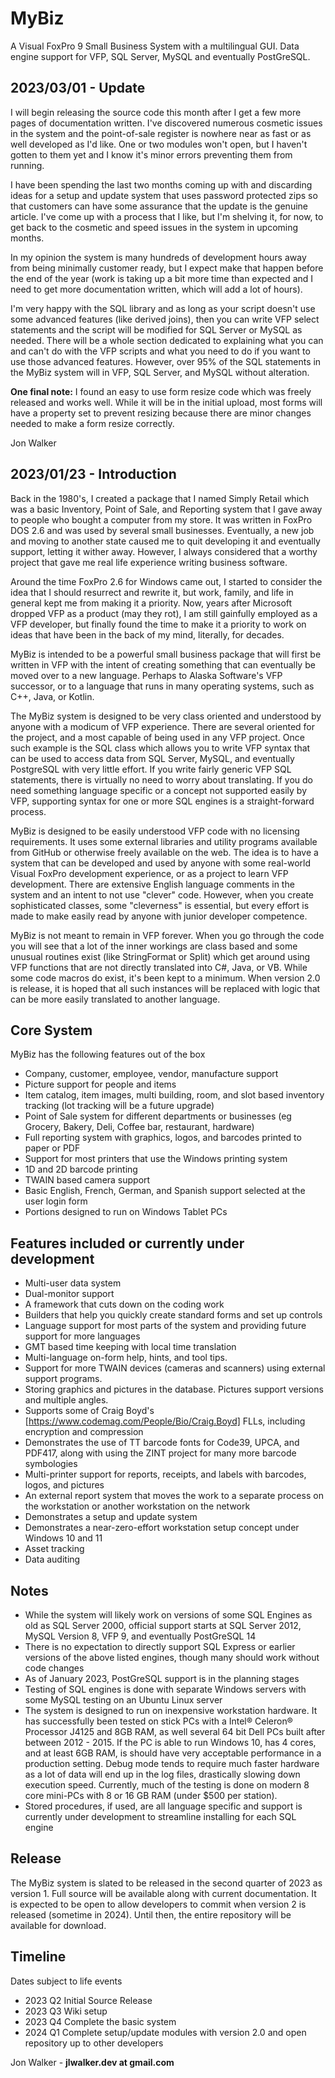 # MyBiz
A Visual FoxPro 9 Small Business System with a multilingual GUI.  Data engine support for VFP, SQL Server, MySQL and eventually PostGreSQL.

## 2023/03/01 - Update
I will begin releasing the source code this month after I get a few more pages of documentation written.  I've discovered numerous cosmetic issues in the system and the point-of-sale register is nowhere near as fast or as well developed as I'd like.  One or two modules won't open, but I haven't gotten to them yet and I know it's minor errors preventing them from running.

I have been spending the last two months coming up with and discarding ideas for a setup and update system that uses password protected zips so that customers can have some assurance that the update is the genuine article.  I've come up with a process that I like, but I'm shelving it, for now, to get back to the cosmetic and speed issues in the system in upcoming months.

In my opinion the system is many hundreds of development hours away from being minimally customer ready, but I expect make that happen before the end of the year (work is taking up a bit more time than expected and I need to get more documentation written, which will add a lot of hours).

I'm very happy with the SQL library and as long as your script doesn't use some advanced features (like derived joins), then you can write VFP select statements and the script will be modified for SQL Server or MySQL as needed.  There will be a whole section dedicated to explaining what you can and can't do with the VFP scripts and what you need to do if you want to use those advanced features.  However, over 95% of the SQL statements in the MyBiz system will in VFP, SQL Server, and MySQL without alteration.

**One final note:**  I found an easy to use form resize code which was freely released and works well.  While it will be in the initial upload, most forms will have a property set to prevent resizing because there are minor changes needed to make a form resize correctly.

Jon Walker



## 2023/01/23 - Introduction
Back in the 1980's, I created a package that I named Simply Retail which was a basic Inventory, Point of Sale, and Reporting system that I gave away to people who bought a computer from my store.  It was written in FoxPro DOS 2.6 and was used by several small businesses.  Eventually, a new job and moving to another state caused me to quit developing it and eventually support, letting it wither away.  However, I always considered that a worthy project that gave me real life experience writing business software.

Around the time FoxPro 2.6 for Windows came out, I started to consider the idea that I should resurrect and rewrite it, but work, family, and life in general kept me from making it a priority.  Now, years after Microsoft dropped VFP as a product (may they rot), I am still gainfully employed as a VFP developer, but finally found the time to make it a priority to work on ideas that have been in the back of my mind, literally, for decades.

MyBiz is intended to be a powerful small business package that will first be written in VFP with the intent of creating something that can eventually be moved over to a new language.  Perhaps to Alaska Software's VFP successor, or to a language that runs in many operating systems, such as C++, Java, or Kotlin.

The MyBiz system is designed to be very class oriented and understood by anyone with a modicum of VFP experience.  There are several oriented for the project, and a most capable of being used in any VFP project.  Once such example is the SQL class which allows you to write VFP syntax that can be used to access data from SQL Server, MySQL, and eventually PostgreSQL with very little effort.  If you write fairly generic VFP SQL statements, there is virtually no need to worry about translating.  If you do need something language specific or a concept not supported easily by VFP, supporting syntax for one or more SQL engines is a straight-forward process.

MyBiz is designed to be easily understood VFP code with no licensing requirements.  It uses some external libraries and utility programs available from GitHub or otherwise freely available on the web.  The idea is to have a system that can be developed and used by anyone with some real-world Visual FoxPro development experience, or as a project to learn VFP development.  There are extensive English language comments in the system and an intent to not use "clever" code.  However, when you create sophisticated classes, some "cleverness" is essential, but every effort is made to make easily read by anyone with junior developer competence.

MyBiz is not meant to remain in VFP forever.  When you go through the code you will see that a lot of the inner workings are class based and some unusual routines exist (like StringFormat or Split) which get around using VFP functions that are not directly translated into C#, Java, or VB.  While some code macros do exist, it's been kept to a minimum.  When version 2.0 is release, it is hoped that all such instances will be replaced with logic that can be more easily translated to another language.

## Core System
MyBiz has the following features out of the box
* Company, customer, employee, vendor, manufacture support
* Picture support for people and items
* Item catalog, item images, multi building, room, and slot based inventory tracking (lot tracking will be a future upgrade)
* Point of Sale system for different departments or businesses (eg Grocery, Bakery, Deli, Coffee bar, restaurant, hardware)
* Full reporting system with graphics, logos, and barcodes printed to paper or PDF
* Support for most printers that use the Windows printing system
* 1D and 2D barcode printing
* TWAIN based camera support
* Basic English, French, German, and Spanish support selected at the user login form
* Portions designed to run on Windows Tablet PCs

## Features included or currently under development
* Multi-user data system
* Dual-monitor support
* A framework that cuts down on the coding work
* Builders that help you quickly create standard forms and set up controls
* Language support for most parts of the system and providing future support for more languages
* GMT based time keeping with local time translation
* Multi-language on-form help, hints, and tool tips.
* Support for more TWAIN devices (cameras and scanners) using external support programs.
* Storing graphics and pictures in the database.  Pictures support versions and multiple angles.
* Supports some of Craig Boyd's [https://www.codemag.com/People/Bio/Craig.Boyd] FLLs, including encryption and compression
* Demonstrates the use of TT barcode fonts for Code39, UPCA, and PDF417, along with using the ZINT project for many more barcode symbologies
* Multi-printer support for reports, receipts, and labels with barcodes, logos, and pictures
* An external report system that moves the work to a separate process on the workstation or another workstation on the network
* Demonstrates a setup and update system
* Demonstrates a near-zero-effort workstation setup concept under Windows 10 and 11
* Asset tracking
* Data auditing

## Notes
* While the system will likely work on versions of some SQL Engines as old as SQL Server 2000, official support starts at SQL Server 2012, MySQL Version 8, VFP 9, and eventually PostGreSQL 14
* There is no expectation to directly support SQL Express or earlier versions of the above listed engines, though many should work without code changes
* As of January 2023, PostGreSQL support is in the planning stages
* Testing of SQL engines is done with separate Windows servers with some MySQL testing on an Ubuntu Linux server
* The system is designed to run on inexpensive workstation hardware.  It has successfully been tested on stick PCs with a Intel® Celeron® Processor J4125 and 8GB RAM, as well several 64 bit Dell PCs built after between 2012 - 2015.  If the PC is able to run Windows 10, has 4 cores, and at least 6GB RAM, is should have very acceptable performance in a production setting.  Debug mode tends to require much faster hardware as a lot of data will end up in the log files, drastically slowing down execution speed.  Currently, much of the testing is done on modern 8 core mini-PCs with 8 or 16 GB RAM (under $500 per station).
* Stored procedures, if used, are all language specific and support is currently under development to streamline installing for each SQL engine

## Release
The MyBiz system is slated to be released in the second quarter of 2023 as version 1.  Full source will be available along with current documentation.  It is expected to be open to allow developers to commit when version 2 is released (sometime in 2024).  Until then, the entire repository will be available for download.

## Timeline
Dates subject to life events
* 2023 Q2 Initial Source Release
* 2023 Q3 Wiki setup
* 2023 Q4 Complete the basic system
* 2024 Q1 Complete setup/update modules with version 2.0 and open repository up to other developers

Jon Walker - **jlwalker.dev at gmail.com**
